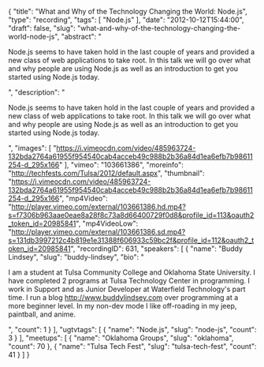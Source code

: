 {
  "title": "What and Why of the Technology Changing the World: Node.js",
  "type": "recording",
  "tags": [
    "Node.js"
  ],
  "date": "2012-10-12T15:44:00",
  "draft": false,
  "slug": "what-and-why-of-the-technology-changing-the-world-node-js",
  "abstract": "<p>Node.js seems to have taken hold in the last couple of years and provided a new class of web applications to take root. In this talk we will go over what and why people are using Node.js as well as an introduction to get you started using Node.js today.</p>",
  "description": "<p>Node.js seems to have taken hold in the last couple of years and provided a new class of web applications to take root. In this talk we will go over what and why people are using Node.js as well as an introduction to get you started using Node.js today.</p>",
  "images": [
    "https://i.vimeocdn.com/video/485963724-132bda2764a61955f954540cab4acceb49c988b2b36a84d1ea6efb7b98611254-d_295x166"
  ],
  "vimeo": "103661386",
  "moreinfo": "http://techfests.com/Tulsa/2012/default.aspx",
  "thumbnail": "https://i.vimeocdn.com/video/485963724-132bda2764a61955f954540cab4acceb49c988b2b36a84d1ea6efb7b98611254-d_295x166",
  "mp4Video": "http://player.vimeo.com/external/103661386.hd.mp4?s=f7306b963aae0eae8a28f8c73a8d66400729f0d8&profile_id=113&oauth2_token_id=20985841",
  "mp4VideoLow": "http://player.vimeo.com/external/103661386.sd.mp4?s=131db3997212c4b819e1e31388f606933c59bc2f&profile_id=112&oauth2_token_id=20985841",
  "recordingID": 631,
  "speakers": [
    {
      "name": "Buddy Lindsey",
      "slug": "buddy-lindsey",
      "bio": "<p>I am a student at Tulsa Community College and Oklahoma State University. I have completed 2 programs at Tulsa Technology Center in programming. I work in Support and as Junior Developer at Waterfield Technology's part time. I run a blog http://www.buddylindsey.com over programming at a more beginner level. In my non-dev mode I like off-roading in my jeep, paintball, and anime.</p>",
      "count": 1
    }
  ],
  "ugtvtags": [
    {
      "name": "Node.js",
      "slug": "node-js",
      "count": 3
    }
  ],
  "meetups": [
    {
      "name": "Oklahoma Groups",
      "slug": "oklahoma",
      "count": 70
    },
    {
      "name": "Tulsa Tech Fest",
      "slug": "tulsa-tech-fest",
      "count": 41
    }
  ]
}